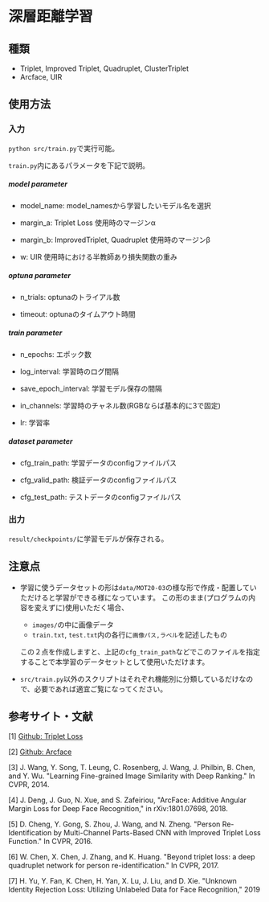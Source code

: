 # 深層距離学習
## 種類
- Triplet, Improved Triplet, Quadruplet, ClusterTriplet
- Arcface, UIR



## 使用方法

### 入力

```python src/train.py```で実行可能。



`train.py`内にあるパラメータを下記で説明。

##### model parameter

* model_name: model_namesから学習したいモデル名を選択

* margin_a: Triplet Loss 使用時のマージンα
* margin_b: ImprovedTriplet, Quadruplet 使用時のマージンβ

* w: UIR 使用時における半教師あり損失関数の重み




##### optuna parameter

* n_trials: optunaのトライアル数

* timeout: optunaのタイムアウト時間



##### train parameter

* n_epochs: エポック数

* log_interval: 学習時のログ間隔

* save_epoch_interval: 学習モデル保存の間隔

* in_channels: 学習時のチャネル数(RGBならば基本的に3で固定)

* lr: 学習率



##### dataset parameter

* cfg_train_path: 学習データのconfigファイルパス

* cfg_valid_path: 検証データのconfigファイルパス

* cfg_test_path: テストデータのconfigファイルパス



### 出力

```result/checkpoints/```に学習モデルが保存される。



## 注意点

* 学習に使うデータセットの形は`data/MOT20-03`の様な形で作成・配置していただけると学習ができる様になっています。
  この形のまま(プログラムの内容を変えずに)使用いただく場合、

  * `images/`の中に画像データ
  * `train.txt`, `test.txt`内の各行に`画像パス,ラベル`を記述したもの

  この２点を作成しますと、上記の`cfg_train_path`などでこのファイルを指定することで本学習のデータセットとして使用いただけます。


* `src/train.py`以外のスクリプトはそれぞれ機能別に分類しているだけなので、必要であれば適宜ご覧になってください。



## 参考サイト・文献

[1] [Github: Triplet Loss](https://github.com/adambielski/siamese-triplet)

[2] [Github: Arcface](https://github.com/ronghuaiyang/arcface-pytorch)

[3] J. Wang, Y. Song, T. Leung, C. Rosenberg, J. Wang, J. Philbin, B. Chen, and Y. Wu. "Learning Fine-grained Image Similarity with Deep Ranking." In CVPR, 2014.

[4] J. Deng, J. Guo, N. Xue, and S. Zafeiriou, "ArcFace: Additive Angular Margin Loss for Deep Face Recognition," in rXiv:1801.07698, 2018.

[5] D. Cheng, Y. Gong, S. Zhou, J. Wang, and N. Zheng. "Person Re-Identification by Multi-Channel Parts-Based CNN with Improved Triplet Loss Function." In CVPR, 2016.

[6] W. Chen, X. Chen, J. Zhang, and K. Huang. "Beyond triplet loss: a deep quadruplet network for person re-identification." In CVPR, 2017.

[7] H. Yu, Y. Fan, K. Chen, H. Yan, X. Lu, J. Liu, and D. Xie. "Unknown Identity Rejection Loss: Utilizing Unlabeled Data for Face Recognition," 2019

